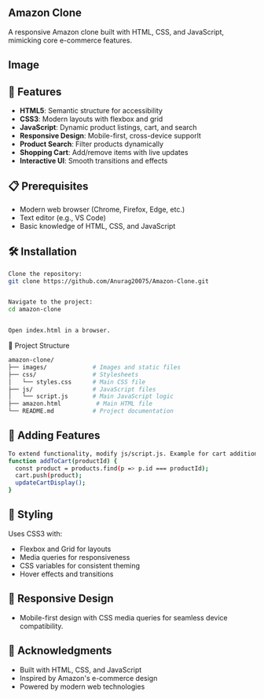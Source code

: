 ## Amazon Clone
A responsive Amazon clone built with HTML, CSS, and JavaScript, mimicking core e-commerce features.
## Image
## 🚀 Features

- **HTML5**: Semantic structure for accessibility
- **CSS3**: Modern layouts with flexbox and grid
- **JavaScript**: Dynamic product listings, cart, and search
- **Responsive Design**: Mobile-first, cross-device supporlt
- **Product Search**: Filter products dynamically
- **Shopping Cart**: Add/remove items with live updates
- **Interactive UI**: Smooth transitions and effects

## 📋 Prerequisites

- Modern web browser (Chrome, Firefox, Edge, etc.)
- Text editor (e.g., VS Code)
- Basic knowledge of HTML, CSS, and JavaScript

## 🛠️ Installation
```bash
Clone the repository:
git clone https://github.com/Anurag20075/Amazon-Clone.git


Navigate to the project:
cd amazon-clone


Open index.html in a browser.
````

📁 Project Structure
```bash
amazon-clone/
├── images/             # Images and static files
├── css/                # Stylesheets
│   └── styles.css      # Main CSS file
├── js/                 # JavaScript files
│   └── script.js       # Main JavaScript logic
├── amazon.html          # Main HTML file
└── README.md           # Project documentation
````
## 🧩 Adding Features
```bash
To extend functionality, modify js/script.js. Example for cart addition:
function addToCart(productId) {
  const product = products.find(p => p.id === productId);
  cart.push(product);
  updateCartDisplay();
}
````
## 🎨 Styling
Uses CSS3 with:

- Flexbox and Grid for layouts
- Media queries for responsiveness
- CSS variables for consistent theming
- Hover effects and transitions

## 📱 Responsive Design
- Mobile-first design with CSS media queries for seamless device compatibility.

## 🙏 Acknowledgments

- Built with HTML, CSS, and JavaScript
- Inspired by Amazon's e-commerce design
- Powered by modern web technologies
